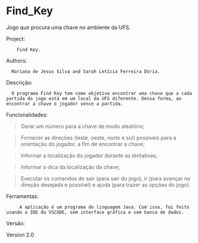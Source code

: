 # Find_Key
Jogo que procura uma chave no ambiente da UFS.


Project:

        Find Key.

Authors: 

      Mariana de Jesus Silva and Sarah Letícia Ferreira Dória.

Descrição:

      O programa Find Key tem como objetivo encontrar uma chave que a cada partida do jogo está em um local da UFS diferente. Dessa forma, ao encontrar a chave o jogador vence a partida.


Funcionalidades:
   > Gerar um número para a chave de modo aleatório;

   > Fornecer as direções (leste, oeste, norte e sul) possíveis 
   para a orientação do jogador, a fim de encontrar a chave;

   > Informar a localização do jogador durante as tentativas;
   
   > Informar a dica da localização da chave;

   > Executar os comandos de sair (para sair do jogo), ir <direcao> 
   (para avançar na direção desejada e possível) e ajuda (para trazer as opções do jogo).


Ferramentas:
   
         A aplicação é um programa de linguagem Java. Com isso, foi feito usando a IDE do VSCODE, sem interface gráfica e sem banco de dados.


Versão:
  
   Version 2.0
